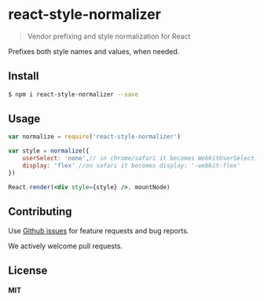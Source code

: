 # react-style-normalizer

> Vendor prefixing and style normalization for React

Prefixes both style names and values, when needed.

## Install

```sh
$ npm i react-style-normalizer --save
```

## Usage

```jsx
var normalize = require('react-style-normalizer')

var style = normalize({
	userSelect: 'none',// in chrome/safari it becomes WebkitUserSelect: 'none'
	display: 'flex' //on safari it becomes display: '-webkit-flex'
})

React.render(<div style={style} />, mountNode)
```

## Contributing

Use [Github issues](https://github.com/radubrehar/react-style-normalizer/issues) for feature requests and bug reports.

We actively welcome pull requests.

## License

#### MIT